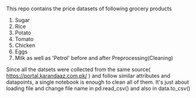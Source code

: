 This repo contains the price datasets of following grocery products
1. Sugar
2. Rice
3. Potato
4. Tomato
5. Chicken
6. Eggs
7. Milk
as well as 'Petrol' before and after Preprocessing(Cleaning)

Since all the datsets were collected from the same source( https://portal.karandaaz.com.pk/ ) and follow
similar attributes and datapoints, a single notebook is enough to clean all of them. It's just about 
loading file and change file name in pd.read_csv()  and also in data.to_csv() 
